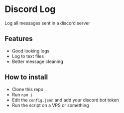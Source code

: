 # Discord Log

Log all messages sent in a discord server

## Features

* Good looking logs
* Log to text files
* Better message cleaning

## How to install

* Clone this repo
* Run ```npm i```
* Edit the ```config.json``` and add your discord bot token
* Run the script on a VPS or something


